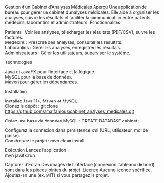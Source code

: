 Gestion d’un Cabinet d’Analyses Médicales
Aperçu
Une application de bureau pour gérer un cabinet d’analyses médicales. Elle aide à organiser les analyses, suivre les résultats et faciliter la communication entre patients, médecins, laborantins et administrateurs.
Fonctionnalités

Patients : Voir les analyses, télécharger les résultats (PDF/CSV), suivre les factures.  
Médecins : Prescrire des analyses, consulter les résultats.  
Laborantins : Gérer les analyses, enregistrer les résultats.  
Administrateurs : Gérer les utilisateurs, superviser le système.

Technologies

Java et JavaFX pour l’interface et la logique.  
MySQL pour la base de données.  
Maven pour gérer les dépendances.

Installation

Installez Java 11+, Maven et MySQL.  
Clonez le dépôt :  git clone https://github.com/amalfamous/cabinet_analyses_medicales.git


Créez une base de données MySQL :  CREATE DATABASE cabinet;

Configurez la connexion dans persistence.xml (URL, utilisateur, mot de passe).  
Construisez le projet :  mvn clean install



Exécution
Lancez l’application :  
mvn javafx:run

Captures d’Écran
Des images de l’interface (connexion, tableaux de bord) sont dans les pièces jointes du projet.
Licence
Aucune licence spécifiée. Ajoutez-en une (ex. MIT) si vous partagez le projet.

